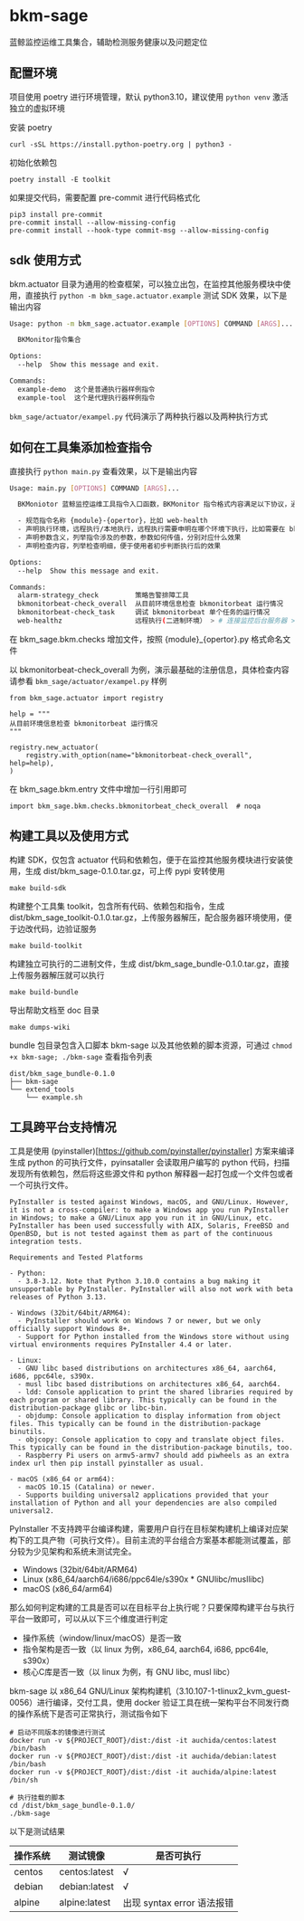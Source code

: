 # bkm-sage
蓝鲸监控运维工具集合，辅助检测服务健康以及问题定位


## 配置环境

项目使用 poetry 进行环境管理，默认 python3.10，建议使用 `python venv` 激活独立的虚拟环境

安装 poetry
```
curl -sSL https://install.python-poetry.org | python3 -
```

初始化依赖包
```
poetry install -E toolkit
```

如果提交代码，需要配置 pre-commit 进行代码格式化
```
pip3 install pre-commit
pre-commit install --allow-missing-config
pre-commit install --hook-type commit-msg --allow-missing-config
```

## sdk 使用方式

bkm.actuator 目录为通用的检查框架，可以独立出包，在监控其他服务模块中使用，直接执行 `python -m bkm_sage.actuator.example` 测试 SDK 效果，以下是输出内容

```bash
Usage: python -m bkm_sage.actuator.example [OPTIONS] COMMAND [ARGS]...

  BKMonitor指令集合

Options:
  --help  Show this message and exit.

Commands:
  example-demo  这个是普通执行器样例指令
  example-tool  这个是代理执行器样例指令
```

`bkm_sage/actuator/exampel.py` 代码演示了两种执行器以及两种执行方式


## 如何在工具集添加检查指令

直接执行 `python main.py` 查看效果，以下是输出内容

```bash
Usage: main.py [OPTIONS] COMMAND [ARGS]...

  BKMoniotor 蓝鲸监控运维工具指令入口函数，BKMonitor 指令格式内容满足以下协议，通过 --help 查看指令详情

  - 规范指令名称 {module}-{opertor}，比如 web-health
  - 声明执行环境，远程执行/本地执行，远程执行需要申明在哪个环境下执行，比如需要在 bk-monitor-web 工程目录下执行
  - 声明参数含义，列举指令涉及的参数，参数如何传值，分别对应什么效果
  - 声明检查内容，列举检查明细，便于使用者初步判断执行后的效果

Options:
  --help  Show this message and exit.

Commands:
  alarm-strategy_check         策略告警排障工具
  bkmonitorbeat-check_overall  从目前环境信息检查 bkmonitorbeat 运行情况
  bkmonitorbeat-check_task     调试 bkmonitorbeat 单个任务的运行情况
  web-healthz                  远程执行(二进制环境） > # 连接监控后台服务器 > ssh...
```

在 bkm_sage.bkm.checks 增加文件，按照 {module}_{opertor}.py 格式命名文件

以 bkmonitorbeat-check_overall 为例，演示最基础的注册信息，具体检查内容请参看 `bkm_sage/actuator/exampel.py` 样例
```
from bkm_sage.actuator import registry

help = """
从目前环境信息检查 bkmonitorbeat 运行情况
"""

registry.new_actuator(
    registry.with_option(name="bkmonitorbeat-check_overall", help=help),
)
```

在 bkm_sage.bkm.entry 文件中增加一行引用即可
```
import bkm_sage.bkm.checks.bkmonitorbeat_check_overall  # noqa
```


## 构建工具以及使用方式

构建 SDK，仅包含 actuator 代码和依赖包，便于在监控其他服务模块进行安装使用，生成 dist/bkm_sage-0.1.0.tar.gz，可上传 pypi 安转使用
```
make build-sdk
```

构建整个工具集 toolkit，包含所有代码、依赖包和指令，生成 dist/bkm_sage_toolkit-0.1.0.tar.gz，上传服务器解压，配合服务器环境使用，便于边改代码，边验证服务
```
make build-toolkit
```

构建独立可执行的二进制文件，生成 dist/bkm_sage_bundle-0.1.0.tar.gz，直接上传服务器解压就可以执行
```
make build-bundle
```

导出帮助文档至 doc 目录
```
make dumps-wiki
```

bundle 包目录包含入口脚本 bkm-sage 以及其他依赖的脚本资源，可通过 `chmod +x bkm-sage; ./bkm-sage` 查看指令列表
```
dist/bkm_sage_bundle-0.1.0
├── bkm-sage
└── extend_tools
    └── example.sh
```

## 工具跨平台支持情况

工具是使用 (pyinstaller)[https://github.com/pyinstaller/pyinstaller] 方案来编译生成 python 的可执行文件，pyinsataller 会读取用户编写的 python 代码，扫描发现所有依赖包，然后将这些源文件和 python 解释器一起打包成一个文件包或者一个可执行文件。

```
PyInstaller is tested against Windows, macOS, and GNU/Linux. However, it is not a cross-compiler: to make a Windows app you run PyInstaller in Windows; to make a GNU/Linux app you run it in GNU/Linux, etc. PyInstaller has been used successfully with AIX, Solaris, FreeBSD and OpenBSD, but is not tested against them as part of the continuous integration tests.

Requirements and Tested Platforms

- Python:
  - 3.8-3.12. Note that Python 3.10.0 contains a bug making it unsupportable by PyInstaller. PyInstaller will also not work with beta releases of Python 3.13.

- Windows (32bit/64bit/ARM64):
  - PyInstaller should work on Windows 7 or newer, but we only officially support Windows 8+.
  - Support for Python installed from the Windows store without using virtual environments requires PyInstaller 4.4 or later.

- Linux:
  - GNU libc based distributions on architectures x86_64, aarch64, i686, ppc64le, s390x.
  - musl libc based distributions on architectures x86_64, aarch64.
  - ldd: Console application to print the shared libraries required by each program or shared library. This typically can be found in the distribution-package glibc or libc-bin.
  - objdump: Console application to display information from object files. This typically can be found in the distribution-package binutils.
  - objcopy: Console application to copy and translate object files. This typically can be found in the distribution-package binutils, too.
  - Raspberry Pi users on armv5-armv7 should add piwheels as an extra index url then pip install pyinstaller as usual.

- macOS (x86_64 or arm64):
  - macOS 10.15 (Catalina) or newer.
  - Supports building universal2 applications provided that your installation of Python and all your dependencies are also compiled universal2.
```

PyInstaller 不支持跨平台编译构建，需要用户自行在目标架构建机上编译对应架构下的工具产物（可执行文件）。目前主流的平台组合方案基本都能测试覆盖，部分较为少见架构和系统未测试完全。
- Windows (32bit/64bit/ARM64)
- Linux (x86_64/aarch64/i686/ppc64le/s390x * GNUlibc/musllibc)
- macOS (x86_64/arm64)

那么如何判定构建的工具是否可以在目标平台上执行呢？只要保障构建平台与执行平台一致即可，可以从以下三个维度进行判定
- 操作系统（window/linux/macOS）是否一致
- 指令架构是否一致（以 linux 为例，x86_64, aarch64, i686, ppc64le, s390x）
- 核心C库是否一致（以 linux 为例，有 GNU libc, musl libc）


bkm-sage 以 x86_64 GNU/Linux 架构构建机（3.10.107-1-tlinux2_kvm_guest-0056）进行编译，交付工具，使用 docker 验证工具在统一架构平台不同发行商的操作系统下是否可正常执行，测试指令如下
```
# 启动不同版本的镜像进行测试
docker run -v ${PROJECT_ROOT}/dist:/dist -it auchida/centos:latest /bin/bash
docker run -v ${PROJECT_ROOT}/dist:/dist -it auchida/debian:latest /bin/bash
docker run -v ${PROJECT_ROOT}/dist:/dist -it auchida/alpine:latest /bin/sh

# 执行挂载的脚本
cd /dist/bkm_sage_bundle-0.1.0/
./bkm-sage
```

以下是测试结果

|操作系统|测试镜像|是否可执行|
|--|--|--|
|centos|centos:latest|√|
|debian|debian:latest|√|
|alpine|alpine:latest|出现 syntax error 语法报错|

